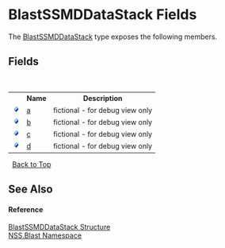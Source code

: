 # BlastSSMDDataStack Fields
 

The <a href="0f4f1f7f-e862-bea9-18e1-be0225e19ae1">BlastSSMDDataStack</a> type exposes the following members.


## Fields
&nbsp;<table><tr><th></th><th>Name</th><th>Description</th></tr><tr><td>![Public field](media/pubfield.gif "Public field")</td><td><a href="b4ad011b-fe28-9d73-37bd-ef6b1725d3ad">a</a></td><td>
fictional - for debug view only</td></tr><tr><td>![Public field](media/pubfield.gif "Public field")</td><td><a href="d78b4eb8-a32d-e4e9-a3ca-f8049248357f">b</a></td><td>
fictional - for debug view only</td></tr><tr><td>![Public field](media/pubfield.gif "Public field")</td><td><a href="24377a18-c170-b24a-5cf4-021d28e28918">c</a></td><td>
fictional - for debug view only</td></tr><tr><td>![Public field](media/pubfield.gif "Public field")</td><td><a href="095512a4-7b82-b490-b08d-405d1f484a57">d</a></td><td>
fictional - for debug view only</td></tr></table>&nbsp;
<a href="#blastssmddatastack-fields">Back to Top</a>

## See Also


#### Reference
<a href="0f4f1f7f-e862-bea9-18e1-be0225e19ae1">BlastSSMDDataStack Structure</a><br /><a href="88b55311-4a89-0894-e27a-e157e443c7f7">NSS.Blast Namespace</a><br />